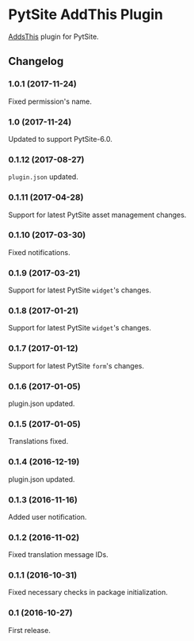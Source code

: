 # PytSite AddThis Plugin

[AddsThis](https://addthis.com) plugin for PytSite.


## Changelog


### 1.0.1 (2017-11-24)
Fixed permission's name.


### 1.0 (2017-11-24)
Updated to support PytSite-6.0.


### 0.1.12 (2017-08-27)
`plugin.json` updated.


### 0.1.11 (2017-04-28)
Support for latest PytSite asset management changes.


### 0.1.10 (2017-03-30)
Fixed notifications. 


### 0.1.9 (2017-03-21)
Support for latest PytSite `widget`'s changes. 


### 0.1.8 (2017-01-21)
Support for latest PytSite `widget`'s changes. 


### 0.1.7 (2017-01-12)
Support for latest PytSite `form`'s changes. 


### 0.1.6 (2017-01-05)
plugin.json updated.


### 0.1.5 (2017-01-05)
Translations fixed.


### 0.1.4 (2016-12-19)
plugin.json updated.


### 0.1.3 (2016-11-16)
Added user notification. 


### 0.1.2 (2016-11-02)
Fixed translation message IDs.


### 0.1.1 (2016-10-31)
Fixed necessary checks in package initialization.


### 0.1 (2016-10-27)
First release.
